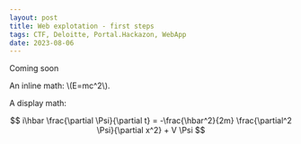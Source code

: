 ```yaml
---
layout: post
title: Web explotation - first steps
tags: CTF, Deloitte, Portal.Hackazon, WebApp
date: 2023-08-06
---
```

Coming soon

An inline math: \\\(E=mc^2\\\).

A display math:

$$
i\hbar \frac{\partial \Psi}{\partial t} = -\frac{\hbar^2}{2m}
\frac{\partial^2 \Psi}{\partial x^2} + V \Psi
$$

